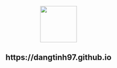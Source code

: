 <div style="display: flex;flex-direction: column;align-items: center;margin-top: 2rem">
<img src="https://i.ibb.co/jhVTzbm/me-img.png" width="100" height="100">
<h2>https://dangtinh97.github.io</h2>
</div>
